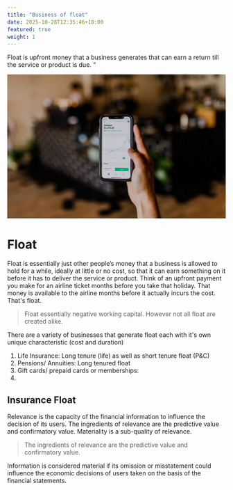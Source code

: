 ```yaml
---
title: "Business of float"
date: 2025-10-28T12:35:46+10:00
featured: true
weight: 1
---
```


Float is upfront money that a business generates that can earn a return till the service or product is due. “

![Accounting Services](/images/austin-distel-nGc5RT2HmF0-unsplash.jpg)

# Float 

Float is essentially just other people’s money that a business is allowed to hold for a while, ideally at little or no cost, so that it can earn something on it before it has to deliver the service or product. Think of an upfront payment you make for an airline ticket months before you take that holiday. That money is available to the airline months before it actually incurs the cost. That's float.
 
 > Float essentially negative working capital. However not all float are created alike. 

There are a variety of businesses that generate float each with it's own unique characteristic (cost and duration)

1. Life Insurance: Long tenure (life) as well as short tenure float (P&C)
2. Pensions/ Annuities: Long tenured float
3. Gift cards/ prepaid cards or memberships:
4.  

## Insurance Float

Relevance is the capacity of the financial information to influence the decision of its users. The ingredients of relevance are the predictive value and confirmatory value. Materiality is a sub-quality of relevance. 

> The ingredients of relevance are the predictive value and confirmatory value. 

Information is considered material if its omission or misstatement could influence the economic decisions of users taken on the basis of the financial statements.


